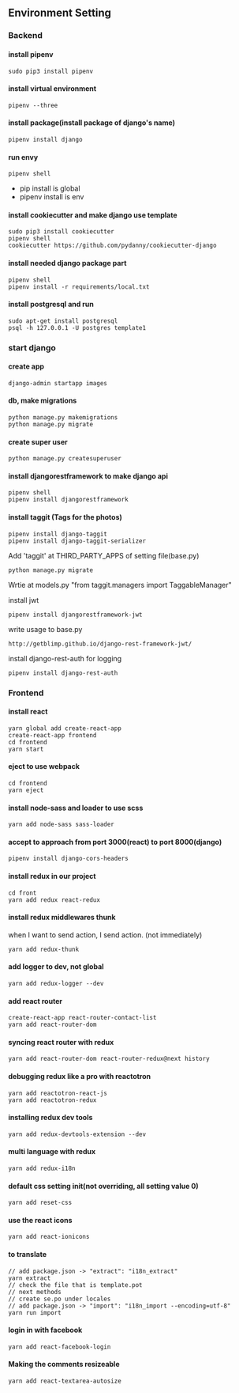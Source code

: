 ## Environment Setting

### Backend

#### install pipenv
```
sudo pip3 install pipenv
```


#### install virtual environment
```
pipenv --three
```

#### install package(install package of django's name)
```
pipenv install django
```

#### run envy
```
pipenv shell
```

- pip install is global
- pipenv install is env

#### install cookiecutter and make django use template
```
sudo pip3 install cookiecutter
pipenv shell
cookiecutter https://github.com/pydanny/cookiecutter-django
```

#### install needed django package part
```
pipenv shell
pipenv install -r requirements/local.txt
```

#### install postgresql and run
```
sudo apt-get install postgresql
psql -h 127.0.0.1 -U postgres template1
```

### start django

#### create app
```
django-admin startapp images
```

#### db, make migrations
```
python manage.py makemigrations
python manage.py migrate
```

#### create super user
```
python manage.py createsuperuser
```

#### install djangorestframework to make django api
```
pipenv shell
pipenv install djangorestframework
```

#### install taggit (Tags for the photos)
```
pipenv install django-taggit
pipenv install django-taggit-serializer
```
Add 'taggit' at THIRD_PARTY_APPS of setting file(base.py)
```
python manage.py migrate
```
Wrtie at models.py "from taggit.managers import TaggableManager"

install jwt
```
pipenv install djangorestframework-jwt
```

write usage to base.py
```
http://getblimp.github.io/django-rest-framework-jwt/
```

install django-rest-auth for logging
```
pipenv install django-rest-auth
```

### Frontend

#### install react
```
yarn global add create-react-app
create-react-app frontend
cd frontend
yarn start
```

#### eject to use webpack
```
cd frontend
yarn eject
```

#### install node-sass and loader to use scss
```
yarn add node-sass sass-loader
```

#### accept to approach from port 3000(react) to port 8000(django)
```
pipenv install django-cors-headers
```

#### install redux in our project
```
cd front
yarn add redux react-redux
```

#### install redux middlewares thunk
when I want to send action, I send action. (not immediately)
```
yarn add redux-thunk
```

#### add logger to dev, not global
```
yarn add redux-logger --dev
```

#### add react router
```
create-react-app react-router-contact-list
yarn add react-router-dom
```

#### syncing react router with redux
```
yarn add react-router-dom react-router-redux@next history
```

#### debugging redux like a pro with reactotron
```
yarn add reactotron-react-js
yarn add reactotron-redux
```

#### installing redux dev tools
```
yarn add redux-devtools-extension --dev
```

#### multi language with redux
```
yarn add redux-i18n
```

#### default css setting init(not overriding, all setting value 0)
```
yarn add reset-css
```

#### use the react icons
```
yarn add react-ionicons
```

#### to translate
```
// add package.json -> "extract": "i18n_extract"
yarn extract
// check the file that is template.pot
// next methods
// create se.po under locales
// add package.json -> "import": "i18n_import --encoding=utf-8"
yarn run import
```

#### login in with facebook
```
yarn add react-facebook-login
```

#### Making the comments resizeable
```
yarn add react-textarea-autosize
```
